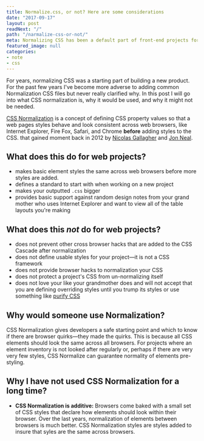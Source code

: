 ```yaml
---
title: Normalize.css, or not? Here are some considerations
date: "2017-09-17"
layout: post
readNext: "/"
path: "/narmalize-css-or-not/"
meta: Normalizing CSS has been a default part of front-end projects for years. This post questions that and provides some points on why normalizing css may not be needed.
featured_image: null
categories:
- note
- css
---
```


For years, normalizing CSS was a starting part of building a new product. For the past few years I've become more adverse to adding common Normalization CSS files but never really clarified why. In this post I will go into what CSS normalization is, why it would be used, and why it might not be needed.  

[CSS Normalization](https://necolas.github.io/normalize.css/) is a concept of defining CSS property values so that a web pages styles behave and look consistent across web browsers, like Internet Explorer, Fire Fox, Safari, and Chrome **before** adding styles to the CSS. that gained moment back in 2012 by [Nicolas Gallagher](https://twitter.com/necolas) and [Jon Neal](https://twitter.com/jon_neal). 

## What does this do for web projects?
-  makes basic element styles the same across web browsers before more styles are added. 
-  defines a standard to start with when working on a new project
-  makes your outputted `.css` bigger
-  provides basic support against random design notes from your grand mother who uses Internet Explorer and want to view all of the table layouts you're making

## What does this _not_ do for web projects?

-  does not prevent other cross browser hacks that are added to the CSS Cascade after normalization
-  does not define usable styles for your project—it is not a CSS framework
-  does not provide browser hacks to normalization your CSS
-  does not protect a project's CSS from un-normalizing itself
-  does not love your like your grandmother does and will not accept that you are defining overriding styles until you trump its styles or use something like [purify CSS](https://github.com/purifycss/purifycss)

## Why would someone use Normalization?

CSS Normalization gives developers a safe starting point and which to know if there are browser quirks—they made the quirks. This is because all CSS elements should look the same across all browsers. For projects where an element inventory is not looked after regularly or, perhaps if there are very very few styles, CSS Normalize can guarantee normality of elements pre-styling.

## Why I have not used CSS Normalization for a long time?

-  **CSS Normalization is additive:** Browsers come baked with a small set of CSS styles that declare how elements should look within their browser. Over the last years, normalization of elements between browsers is much better. CSS Normalization styles are styles added to insure that syles are the same across browsers. 



